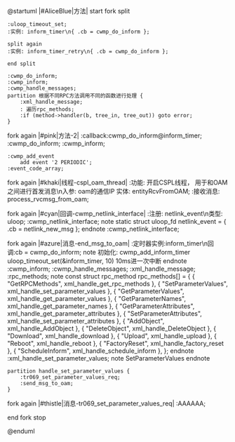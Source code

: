 @startuml
|#AliceBlue|方法|
start
fork
    split

    :uloop_timeout_set;
    :实例: inform_timer\n{ .cb = cwmp_do_inform };

    split again
    :实例: inform_timer_retry\n{ .cb = cwmp_do_inform };

    end split

    :cwmp_do_inform;
    :cwmp_inform;
    :cwmp_handle_messages;
    partition 根据不同RPC方法调用不同的函数进行处理 {
        :xml_handle_message;
        : 遍历rpc_methods;
        :if (method->handler(b, tree_in, tree_out)) goto error;
    }
fork again
|#pink|方法-2|
    :callback:cwmp_do_inform@inform_timer;
    :cwmp_do_inform;
    :cwmp_inform;

    :cwmp_add_event
        add event '2 PERIODIC';
    :event_code_array;

fork again
|#khaki|线程-cspl_oam_thread|
:功能: 开启CSPL线程，
        用于和OAM之间进行首发消息\n入参: oam的通信IP
实体: entityRcvFromOAM;
:接收消息: process_rvcmsg_from_oam;


fork again
|#cyan|回调-cwmp_netlink_interface|
    :注册: netlink_event\n类型: uloop;
    :cwmp_netlink_interface;
    note
        static struct uloop_fd netlink_event
        = { .cb = netlink_new_msg };
    endnote
    :cwmp_netlink_interface;

fork again
|#azure|消息-end_msg_to_oam|
    :定时器实例:inform_timer\n回调:cb = cwmp_do_inform;
    note
        初始化:
        cwmp_add_inform_timer
        uloop_timeout_set(&inform_timer, 10)
        10ms进一次中断
    endnote
    :cwmp_inform;
    :cwmp_handle_messages;
    :xml_handle_message;
    :rpc_methods;
    note
    const struct rpc_method rpc_methods[] = {
        { "GetRPCMethods",          xml_handle_get_rpc_methods },
        { "SetParameterValues",     xml_handle_set_parameter_values },
        { "GetParameterValues",     xml_handle_get_parameter_values },
        { "GetParameterNames",      xml_handle_get_parameter_names },
        { "GetParameterAttributes", xml_handle_get_parameter_attributes },
        { "SetParameterAttributes", xml_handle_set_parameter_attributes },
        { "AddObject",              xml_handle_AddObject },
        { "DeleteObject",           xml_handle_DeleteObject },
        { "Download",               xml_handle_download },
        { "Upload",                 xml_handle_upload },
        { "Reboot",                 xml_handle_reboot },
        { "FactoryReset",           xml_handle_factory_reset },
        { "ScheduleInform",         xml_handle_schedule_inform },
    };
    endnote
    :xml_handle_set_parameter_values;
    note
        SetParameterValues
    endnote

    partition handle_set_parameter_values {
        :tr069_set_parameter_values_req;
        :send_msg_to_oam;
    }



fork again
|#thistle|消息-tr069_set_parameter_values_req|
    :AAAAAA;

end fork
stop


@enduml
